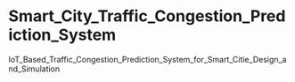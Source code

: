 # Smart_City_Traffic_Congestion_Prediction_System
IoT_Based_Traffic_Congestion_Prediction_System_for_Smart_Citie_Design_and_Simulation
